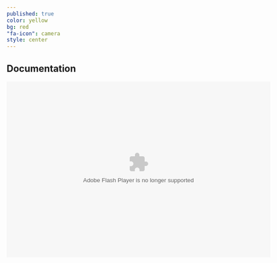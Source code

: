 ```yaml
---
published: true
color: yellow
bg: red
"fa-icon": camera
style: center
---
```



























## Documentation
<embed type="application/x-shockwave-flash" src="https://photos.gstatic.com/media/slideshow.swf" width="600" height="400" flashvars="host=picasaweb.google.com&hl=en_US&feat=flashalbum&RGB=0x000000&feed=https%3A%2F%2Fpicasaweb.google.com%2Fdata%2Ffeed%2Fapi%2Fuser%2F117554275993940847891%2Falbumid%2F6208390919780824209%3Falt%3Drss%26kind%3Dphoto%26authkey%3DGv1sRgCMvD3aSXiou1-gE%26hl%3Den_US" pluginspage="http://www.macromedia.com/go/getflashplayer"></embed>
